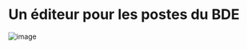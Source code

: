 # Un éditeur pour les postes du BDE

![image](https://github.com/AquaBx/isati-postes/assets/35542432/14638783-974e-4894-8e5b-a2008548e0e4)
